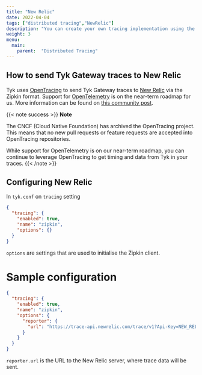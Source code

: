```yaml
---
title: "New Relic"
date: 2022-04-04
tags: ["distributed tracing","NewRelic"]
description: "You can create your own tracing implementation using the Trace API. The Trace API is used to send distributed tracing data to New Relic: either in the generic format or the Zipkin data format."
weight: 3
menu: 
  main:
    parent:  "Distributed Tracing"
---
```


## How to send Tyk Gateway traces to New Relic

Tyk uses [OpenTracing](https://opentracing.io/) to send Tyk Gateway traces to [New Relic](https://newrelic.com/) via the Zipkin format. Support for [OpenTelemetry](https://opentelemetry.io/) is on the near-term roadmap for us. More information can be found on [this community post](https://community.tyk.io/t/faq-opentelemetry-distributed-tracing/5682).

{{< note success >}}
**Note**  

The CNCF (Cloud Native Foundation) has archived the OpenTracing project. This means that no new pull requests or feature requests are accepted into OpenTracing repositories.

While support for OpenTelemetry is on our near-term roadmap, you can continue to leverage OpenTracing to get timing and data from Tyk in your traces.
{{< /note >}}

## Configuring New Relic

In `tyk.conf` on `tracing` setting

```.json
{
  "tracing": {
    "enabled": true,
    "name": "zipkin",
    "options": {}
  }
}
```

`options` are settings that are used to initialise the Zipkin client.

# Sample configuration

```.json
{
  "tracing": {
    "enabled": true,
    "name": "zipkin",
    "options": {
      "reporter": {
        "url": "https://trace-api.newrelic.com/trace/v1?Api-Key=NEW_RELIC_LICENSE_KEY&Data-Format=zipkin&Data-Format-Version=2"
      }
    }
  }
}
```

`reporter.url` is the URL to the New Relic server, where trace data will be sent.
